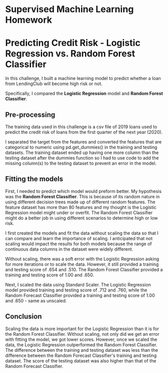# Supervised Machine Learning Homework
# Predicting Credit Risk - Logistic Regression vs. Random Forest Classifier

In this challenge, I built a machine learning model to predict whether a loan from LendingClub will become high risk or not.

Specifically, I compared the <b>Logistic Regression</b> model and <b>Random Forest Classifier</b>.

## Pre-processing

The training data used in this challenge is a csv file of 2019 loans used to predict the credit risk of loans from the first quarter of the next year (2020).

I separated the target from the features and converted the features that are categorical to numeric using pd.get_dummies() in the training and testing datasets. The training dataset ended up having one more column than the testing dataset after the dummies function so I had to use code to add the missing column(s) to the testing dataset to prevent an error in the model.

## Fitting the models

First, I needed to predict which model would preform better. My hypothesis was the <b>Random Forest Classifier</b>. This is because of its random nature in using different decision trees made up of different random features. The feature dataset has more than 80 features and my thought is the Logistic Regression model might under or overfit. The Random Forest Classifier might do a better job in using different scenarios to determine high or low risk.

I first created the models and fit the data without scaling the data so that I can compare and learn the importance of scaling. I anticipated that not scaling would impact the results for both models because the range of continuous data columns in the dataset were widely different.

Without scaling, there was a soft error with the Logistic Regression asking for more iterations or to scale the data. However, it still provided a training and testing score of .654 and .510.  The Random Forest Classifier provided a training and testing score of 1.00 and .650.

Next, I scaled the data using Standard Scaler. The Logistic Regression model provided training and testing score of .712 and .760, while the Random Forecast Classifier provided a training and testing score of 1.00 and .650 - same as unscaled.

## Conclusion

Scaling the data is more important for the Logistic Regression than it is for the Random Forest Classifier. Without scaling, not only did we get an error with fitting the model, we got lower scores. However, once we scaled the data, the Logistic Regression outperformed the Random Forest Classifier. The difference between the training and testing dataset was less than the difference between the Random Forecast Classifier's training and testing dataset.  The score of the testing dataset was also higher than that of the Random Forecast Classifier.
